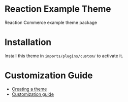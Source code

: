 # Reaction Example Theme
Reaction Commerce example theme package

# Installation
Install this theme in `imports/plugins/custom/` to activate it.

# Customization Guide
- [Creating a theme](https://docs.reactioncommerce.com/reaction-docs/master/creating-a-theme-package)
- [Customization guide](https://docs.reactioncommerce.com/reaction-docs/master/tutorial)
